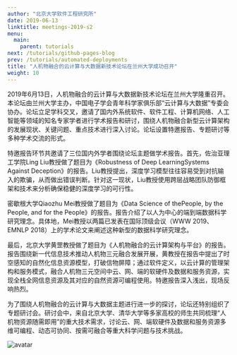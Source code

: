 ```yaml
---
author: "北京大学软件工程研究所"
date: 2019-06-13
linktitle: meetings-2019-s2
menu:
  main:
    parent: tutorials
next: /tutorials/github-pages-blog
prev: /tutorials/automated-deployments
title: "人机物融合的云计算与大数据新技术论坛在兰州大学成功召开"
weight: 10
---
```

2019年6月13日，人机物融合的云计算与大数据新技术论坛在兰州大学隆重召开。本论坛由兰州大学主办，中国电子学会青年科学家俱乐部“云计算与大数据”专委会协办。论坛立足学科交叉，邀请了国内外系统软件、软件工程、计算机网络、人工智能等领域的知名专家学者进行学术报告和研讨，围绕人机物融合新型云计算架构的发展现状、关键问题、重点技术进行深入讨论。论坛设置特邀报告、专题研讨等多种学术交流的形式。

特邀报告环节共邀请了三位国内外学者围绕论坛主题做学术报告。首先，佐治亚理工学院Ling Liu教授做了题目为《Robustness of Deep LearningSystems Against Deception》的报告。Liu教授提出，深度学习模型往往容易受到对抗输入的欺骗，从而做出错误判断。针对这一现状，Liu教授使用跨层战略团队防御框架和技术来分析确保稳健的深度学习的可行性。

密歇根大学Qiaozhu Mei教授做了题目为《Data Science of thePeople, by the People, and for the People》的报告。报告介绍了以人为中心的端到端数据科学研究理念。具体地，Mei教授以两篇已发表在国际顶级会议（WWW 2019、EMNLP 2018）上的学术论文来阐述这种新型的数据科学研究理念。

最后，北京大学黄罡教授做了题目为《人机物融合的云计算架构与平台》的报告。报告围绕新一代信息技术推动人机物三元融合发展开展，黄教授在报告中提出了时空感知的自然化信息资源模型，打破信物屏障；通过软件定义，以云计算的管理架构和服务模式，融合人机物三元空间中云、网、端的软硬件及数据和服务资源，实现全栈全网信息资源及其对应的自然资源可编程使用。特邀报告深入浅出，现场反响热烈。

为了围绕人机物融合的云计算与大数据主题进行进一步的探讨，论坛还特别组织了专题研讨会。研讨会中，来自北京大学、清华大学等多家高校的师生共同梳理“人机物资源随需即用”的重大技术需求，讨论云、网、端软硬件及数据和服务资源多维可编程、动态可协同、按需可融合等重大科学问题与技术挑战。

![avatar](http://qiniu-njuics.nemoworks.info/img/2018yfb1004800.cn/hzkjdx.jpeg)
